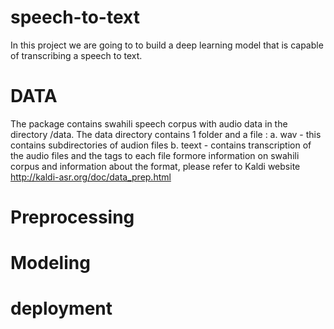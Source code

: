 # speech-to-text

In this project we are going to to build a deep learning model that is capable of transcribing a speech to text. 

# DATA 
 The package contains swahili speech corpus with audio data in the directory /data. The data directory contains 1 folder and a file :
a. wav - this contains subdirectories of audion files 
b. teext - contains transcription of the audio files and the tags to each file
formore information on swahili corpus and  information about the format, please refer to Kaldi website http://kaldi-asr.org/doc/data_prep.html

# Preprocessing 



# Modeling 


# deployment 
